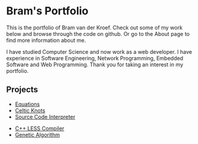 # Bram's Portfolio
 
This is the portfolio of Bram van der Kroef. Check out some of my
work below and browse through the code on github. Or go to the About
page to find more information about me.

I have studied Computer Science and now work as a web developer. I
have experience in Software Engineering, Network Programming, Embedded
Software and Web Programming. Thank you for taking an interest in my
portfolio.

## Projects
 * [Equations](/equations.html)
 * [Celtic Knots](/celticknots.html)
 * [Source Code Interpreter](/interpreter.html)
 - [C++ LESS Compiler](/clessc.html)
 - [Genetic Algorithm](/geneticalgorithm.html)
